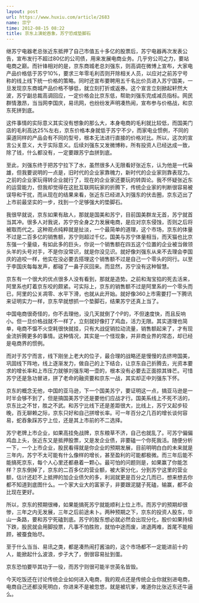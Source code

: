 ```yaml
---
layout: post
url: https://www.huxiu.com/article/2683
name: 宗宁
time: 2012-08-15 08:22
title: 京东上演蛇吞象，苏宁恐成垫脚石
---
```

继苏宁电器老总张近东抵押了自己市值五十多亿的股票后，苏宁电器再次发表公告，宣布发行不超过80亿的公司债，用来发展电商业务。几乎穷公司之力，要站电商之巅。而针锋相对的是，京东商城老总刘强东，则高调在微博上宣布，大家电产品价格低于苏宁10%，要求三年零毛利否则开除相关人员，以应对之前苏宁号称的线上线下统一价格的策略。同时还宣布要聘用五千名比价员进入苏宁国美，一旦发现京东商城产品价格不够低，就立刻打折或返券。这个宣言立刻掀起轩然大波，苏宁副总裁高调回应，一定价格会比京东低，帮助刘强东完成减员指标。网民群情激昂，当当网李国庆，易讯网，也纷纷发声明凑热闹，宣布参与价格战，和京东死拼到底。

这件事情的实际意义其实没有想象的那么大，本身电商的毛利就比较低，而国美门店的毛利高达25%左右，京东价格本身就低于苏宁不少，而家电业惯例，不同的渠道同样的产品会有不同的型号，根本无法进行直接的价格对比。所以，这次的宣言公关意义，大于实际意义。后续刘强东又发微博称，所有投资人已经达成一致，除了钱，什么都没有，一定要跟苏宁血拼到底。

至此，刘强东终于把苏宁拉下了水，虽然很多人无限看好张近东，认为他是一代枭雄，但我要说明的一点是，旧时代的企业家靠魄力，新时代的企业家则靠表现力。之前的企业家玩得转企业就行了，现在的企业家还要玩的转舆论。我不怀疑张近东的运营能力，但我却觉得在这批互联网玩家的折腾下，传统企业家的判断很容易被误导和干扰，而从现在的结果来看，张近东已经进入刘强东的伏击圈，京东迈出了上市前最坚实的一步，找到一个足够强大的垫脚石。

我很早就说，京东如果有敌人，那就是国美和苏宁，目前国美群龙无首，苏宁就首当其冲。很多人对我说，苏宁穷全身之力发展电商，是应对京东侵蚀，否则之后将被取而代之。这种观点纯粹就是扯淡，一个最简单的道理，这个市场，京东的体量不过是二百多亿的销售额，苏宁则超过千亿，国美与苏宁体量相当，而天猫也比京东强一个量级，有如此多的巨头，你说一个销售额在四五这个位置的企业被当做领头羊的头号对手，不是你没常识，就是你没见识。就好像刘强东从来不去理会李国庆的追咬一样，他实在没必要去搭理这个销售额不过是自己一个零头的同行。以至于李国庆每每发声，都碰了一鼻子灰回来。而显然，苏宁没有这种智慧。

京东有一个很大的优点很多人没有看到，那就是造势。之前和淘宝掐的死去活来，阿里系也盯着京东咬的颇紧。可实际上，京东的销售额不过是阿里系的一个零头而已，阿里的公关凋零、水平下滑，也就从此开始。就好像360上市需要打一下腾讯来证明实力一样，京东早就想抓一个垫脚石，结果苏宁还真上当了。

中国电商很奇怪的，你不去理他，没几天就倒了个P的，不但速度快，而且反响小。但一旦价格战就不一样了，立刻就好像打了鸡血，活力无限。其实道理也简单，电商不愠不火空耗很快就挂，只有大战促销拉动流量，销售额起来了，才有现金流折腾更多的事情。这种情况，其实是一个怪现象，并非商业界的常态，却已经是电商界的惯例。

而对于苏宁而言，线下刚坐上老大的位子，最合理的战略还是慢慢的去挤垮国美，巩固线下阵地，线上逐渐发力，做自己的上下结合，让京东自己折腾去，光资本要求的增长率和上市压力就够刘强东喝一壶的，根本没有必要去正面掠其锋芒。可惜苏宁还是急功冒进，拼了老命的融资要和京东一战，其实却正中刘强东下怀。

京东的概念无他，中国的亚马逊，下一个国美苏宁，要证明这一点，搞亚马逊是一时半会够不到了，但是搞国美苏宁还是要他们应战才行。国美系线上不死不活的，京东比之不甘，胜之不武。和苏宁比线下还是差距很大，比线上，苏宁又起步较晚，百无聊赖之际，京东只好和自己拼增长率。可一年百分之几百的增长谈何容易，蛇吞象踩苏宁上位，还是其上市前的不二选择。

苏宁老牌上市企业，如果高挂免战牌，京东粮草不济，自己也就乱了。可苏宁偏偏鸡血上头，张近东又是抵押股票，又是发企业债，非要磕一个你死我活。随便分析一下，一个上市企业，股民看得就是你企业的预期发展，目前明明白白的未来就是三年内，苏宁不太可能有什么像样的增长，甚至盈利的可能都极微。而三年后能不能搞死京东，每个人心里还都悬着一颗心。最可怕的问题则是，如果赢了你能怎样？京东倒掉了，京东的二百多亿的营业额，被大家分化，分到苏宁这里的营业额，估计还赶不上抵押的加企业债欠的多，利润就更是百分之几而已，想来想去你都不知道到底图什么。一个家大业大的富家子，非要跟泥腿子死磕，输赢，都不会比现在更好。

所以，京东的预期很棒，如果能搞死苏宁就能顺利上位上市。而苏宁的预期却很惨，三年之内无发展，三年之后前途未卜。两种预期之下，京东的投资人股东，华山一条路，要和苏宁死磕到底。苏宁的股东想必就必然会出现分化，股价如果持续下跌，股民就会用脚投票，凡事不怕胜败，就怕中途而废，进退两难，首尾不能相顾，被蚕食贻尽。

至于什么当当、易讯之类，都是凑热闹打酱油的，这个市场都不一定能进前十的人，能掀起什么波浪，步子大了，倒很容易扯到蛋。

京东恐怕要毕其功于一役，而苏宁则很可能半世英名皆毁。

今天吃饭还在讨论传统企业如何进入电商，我的观点还是传统企业你就别进电商，电商自己还都没死明白，你进来不是被忽悠，就是被坑爹，难道你比张近东还牛逼么。

